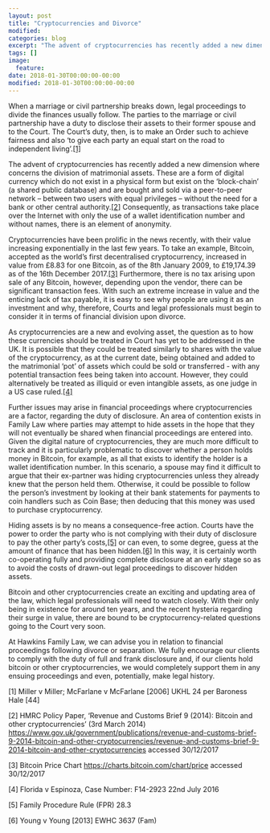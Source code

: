 ```yaml
---
layout: post
title: "Cryptocurrencies and Divorce"
modified:
categories: blog
excerpt: "The advent of cryptocurrencies has recently added a new dimension where concerns the division of matrimonial assets. As cryptocurrencies are a new and evolving asset, the question as to how these currencies should be treated in Court has yet to be addressed in the UK."
tags: []
image:
  feature:
date: 2018-01-30T00:00:00-00:00
modified: 2018-01-30T00:00:00-00:00
---
```


When a marriage or civil partnership breaks down, legal proceedings to divide the finances usually follow. The parties to the marriage or civil partnership have a duty to disclose their assets to their former spouse and to the Court. The Court’s duty, then, is to make an Order such to achieve fairness and also ‘to give each party an equal start on the road to independent living’.[[1]](#1)

The advent of cryptocurrencies has recently added a new dimension where concerns the division of matrimonial assets. These are a form of digital currency which do not exist in a physical form but exist on the ‘block-chain’ (a shared public database) and are bought and sold via a peer-to-peer network – between two users with equal privileges – without the need for a bank or other central authority.[[2]](#2) Consequently, as transactions take place over the Internet with only the use of a wallet identification number and without names, there is an element of anonymity.

Cryptocurrencies have been prolific in the news recently, with their value increasing exponentially in the last few years. To take an example, Bitcoin, accepted as the world’s first decentralised cryptocurrency, increased in value from £8.83 for one Bitcoin, as of the 8th January 2009, to £19,174.39 as of the 16th December 2017.[[3]](#3) Furthermore, there is no tax arising upon sale of any Bitcoin, however, depending upon the vendor, there can be significant transaction fees. With such an extreme increase in value and the enticing lack of tax payable, it is easy to see why people are using it as an investment and why, therefore, Courts and legal professionals must begin to consider it in terms of financial division upon divorce.

As cryptocurrencies are a new and evolving asset, the question as to how these currencies should be treated in Court has yet to be addressed in the UK. It is possible that they could be treated similarly to shares with the value of the cryptocurrency, as at the current date, being obtained and added to the matrimonial ‘pot’ of assets which could be sold or transferred - with any potential transaction fees being taken into account. However, they could alternatively be treated as illiquid or even intangible assets, as one judge in a US case ruled.[[4]](#4) 

Further issues may arise in financial proceedings where cryptocurrencies are a factor, regarding the duty of disclosure. An area of contention exists in Family Law where parties may attempt to hide assets in the hope that they will not eventually be shared when financial proceedings are entered into. Given the digital nature of cryptocurrencies, they are much more difficult to track and it is particularly problematic to discover whether a person holds money in Bitcoin, for example, as all that exists to identify the holder is a wallet identification number. In this scenario, a spouse may find it difficult to argue that their ex-partner was hiding cryptocurrencies unless they already knew that the person held them. Otherwise, it could be possible to follow the person’s investment by looking at their bank statements for payments to coin handlers such as Coin Base; then deducing that this money was used to purchase cryptocurrency. 

Hiding assets is by no means a consequence-free action. Courts have the power to order the party who is not complying with their duty of disclosure to pay the other party’s costs,[[5]](#5) or can even, to some degree, guess at the amount of finance that has been hidden.[[6]](#6) In this way, it is certainly worth co-operating fully and providing complete disclosure at an early stage so as to avoid the costs of drawn-out legal proceedings to discover hidden assets.

Bitcoin and other cryptocurrencies create an exciting and updating area of the law, which legal professionals will need to watch closely. With their only being in existence for around ten years, and the recent hysteria regarding their surge in value, there are bound to be cryptocurrency-related questions going to the Court very soon. 

At Hawkins Family Law, we can advise you in relation to financial proceedings following divorce or separation. We fully encourage our clients to comply with the duty of full and frank disclosure and, if our clients hold bitcoin or other cryptocurrencies, we would completely support them in any ensuing proceedings and even, potentially, make legal history. 

 



<a name="1">[1]</a> Miller v Miller; McFarlane v McFarlane [2006] UKHL 24 per Baroness Hale [44]

<a name="2">[2]</a> HMRC Policy Paper, ‘Revenue and Customs Brief 9 (2014): Bitcoin and other cryptocurrencies’ (3rd March 2014) <https://www.gov.uk/government/publications/revenue-and-customs-brief-9-2014-bitcoin-and-other-cryptocurrencies/revenue-and-customs-brief-9-2014-bitcoin-and-other-cryptocurrencies> accessed 30/12/2017

<a name="3">[3]</a> Bitcoin Price Chart <https://charts.bitcoin.com/chart/price> accessed 30/12/2017

<a name="4">[4]</a> Florida v Espinoza, Case Number: F14-2923 22nd July 2016

<a name="5">[5]</a> Family Procedure Rule (FPR) 28.3

<a name="6">[6]</a> Young v Young [2013] EWHC 3637 (Fam)
